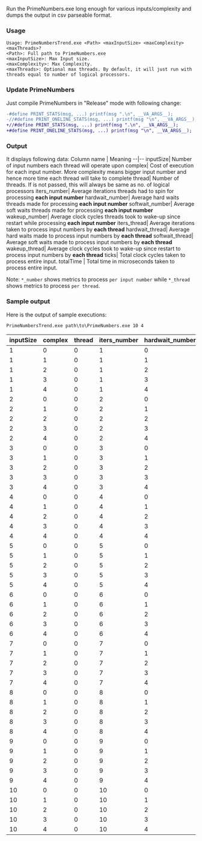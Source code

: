 Run the PrimeNumbers.exe long enough for various inputs/complexity and dumps the output in csv parseable format.

### Usage

```
Usage: PrimeNumbersTrend.exe <Path> <maxInputSize> <maxComplexity> <maxThreads>?
<Path>: Full path to PrimeNumbers.exe
<maxInputSize>: Max Input size.
<maxComplexity>: Max Complexity.
<maxThreads>: Optional max threads. By default, it will just run with threads equal to number of logical processors.
```

### Update PrimeNumbers
Just compile PrimeNumbers in "Release" mode with following change:

```diff
-#define PRINT_STATS(msg, ...) printf(msg ".\n", __VA_ARGS__);
-//#define PRINT_ONELINE_STATS(msg, ...) printf(msg "\n", __VA_ARGS__);
+//#define PRINT_STATS(msg, ...) printf(msg ".\n", __VA_ARGS__);
+#define PRINT_ONELINE_STATS(msg, ...) printf(msg "\n", __VA_ARGS__);
```

### Output

It displays following data:
Column name | Meaning
--|--
inputSize| Number of input numbers each thread will operate upon
complex| Cost of execution for each input number. More complexity means bigger input number and hence more time each thread will take to complete
thread| Number of threads. If <maxThreads> is not passed, this will always be same as no. of logical processors
iters_number| Average iterations threads had to spin for processing **each input number**
hardwait_number| Average hard waits threads made for processing **each input number**
softwait_number| Average soft waits threads made for processing **each input number**
wakeup_number| Average clock cycles threads took to wake-up since restart while processing **each input number**
iters_thread| Average iterations taken to process input numbers by **each thread**
hardwait_thread| Average hard waits made to process input numbers by **each thread**
softwait_thread| Average soft waits made to process input numbers by **each thread**
wakeup_thread| Average clock cycles took to wake-up since restart to process input numbers by **each thread**
ticks| Total clock cycles taken to process entire input.
totalTime | Total time in microseconds taken to process entire input.

Note: `*_number` shows metrics to process `per input number` while `*_thread` shows metrics to process `per thread`.

### Sample output

Here is the output of sample executions:

`PrimeNumbersTrend.exe path\to\PrimeNumbers.exe 10 4`

inputSize|complex|thread|iters_number|hardwait_number|softwait_number|wakeup_number|iters_thread|hardwait_thread|softwait_thread|wakeup_thread|ticks|totalTime
--|--|--|--|--|--|--|--|--|--|--|--|--|
1|0|0|1|0|20|1901892.6|2.2|19|47315|95095|1|1.2
1|1|0|1|1|20|648925.6|1.2|20.8|13841|32446.6|1|1.8
1|2|0|1|2|20|225070.2|1|21|10347|11254|1|2
1|3|0|1|3|20|1021824.8|1.8|19.6|46455.6|51091.6|1|1.6
1|4|0|1|4|20|541229.2|1|21|9865|27062|1|2
2|0|0|2|0|20|2213484.4|3.8|17.8|9458270.8|221349|1|2
2|1|0|2|1|20|2031321.2|2.6|18.4|10678683.4|203132.4|1|2
2|2|0|2|2|20|2053332|3.8|16|12521553|205333.4|1|2
2|3|0|2|3|20|1234212.4|2.2|19.2|3419397.4|123421.6|1|2.4
2|4|0|2|4|20|277983.8|1|21|9978.4|27798.8|1|3
3|0|0|3|0|20|1079915.6|1.6|20|3243649.4|161987.6|1|3.4
3|1|0|3|1|20|78570.2|1|21|10383|11786|1|4
3|2|0|3|2|20|435101.6|1.6|20.4|1148238.8|65265.6|1|3.8
3|3|0|3|3|20|221521.4|1.2|20.6|32032.6|33228.6|1|3.6
3|4|0|3|4|20|258763.4|1.2|20.4|300385.8|38814.8|1|3.6
4|0|0|4|0|20|155956.6|1|21|9309.2|31192|1|5
4|1|0|4|1|20|1771571.6|3.4|17.6|9520564.4|354314.6|1.2|3.8
4|2|0|4|2|20|2202142.8|3.4|17.8|12189596.8|440429|1|4
4|3|0|4|3|20|2011147.2|4.2|16.6|14707487|402229.8|1.2|3.8
4|4|0|4|4|20|68786.6|1|21|9584.6|13757.4|1|5
5|0|0|5|0|20|255282.2|1.2|20.6|838821.2|63820.8|1|5.8
5|1|0|5|1|20|147673.8|1|20.8|11049.6|36918.8|1|5.8
5|2|0|5|2|20|128132.6|1.2|20.8|27441|32033.4|1|5.8
5|3|0|5|3|20|282373.8|1|20.8|609927.8|70593.8|1|5.8
5|4|0|5|4|20|239807.4|1.2|20.6|632718.4|59952.2|1|5.8
6|0|0|6|0|20|1003940.6|1.8|19.6|5120189.6|301182.6|1|6.4
6|1|0|6|1|20|114779.2|1|20.8|51809.8|34434.2|1|6.8
6|2|0|6|2|20|2059560.6|5.8|15.2|20568980.4|617868.4|1.8|5
6|3|0|6|3|20|1879702.6|3.4|17.8|11363675.8|563911|1.6|5.6
6|4|0|6|4|20|559313.6|1.8|19.8|3492807.2|167794.4|1|6.6
7|0|0|7|0|20|251819.6|1|20.6|1023158.2|88137.2|1|7.6
7|1|0|7|1|20|250279.2|1|20.6|331778|87598.2|1|7.6
7|2|0|7|2|20|37429.2|1|21|7919.2|13100.6|1|8
7|3|0|7|3|20|447785|1|20.4|1600564|156725|1|7.4
7|4|0|7|4|20|832524.6|2|19|3907514.6|291384|1.2|6.8
8|0|0|8|0|20|1943366.4|4.4|16.6|19388900.2|777347|2|7
8|1|0|8|1|20|2228988.4|4.2|16.8|17134633.4|891595.8|2|7
8|2|0|8|2|20|69093.8|1|21|9370|27637.6|1|9
8|3|0|8|3|20|233057.6|1|20.8|682248.2|93223.2|1|8.8
8|4|0|8|4|20|229072.6|1|20.6|690470.4|91629.4|1|8.6
9|0|0|9|0|20|85013.4|1|21|221692.8|38256.2|1|10
9|1|0|9|1|20|151051.4|1|20.8|580700|67973.4|1|9.8
9|2|0|9|2|20|816586|1.6|19.8|5531957.6|367463.8|1.2|9.2
9|3|0|9|3|20|161609.4|1|20.8|330465|72724.4|1|9.8
9|4|0|9|4|20|1596462.4|2.6|18.8|10283338.4|718408.4|1.6|8.8
10|0|0|10|0|20|1661975.2|2.8|18.2|14073149.2|830987.8|1.8|9.2
10|1|0|10|1|20|483645.6|1.4|20|2331835.2|241823.2|1|10.4
10|2|0|10|2|20|62826.6|1|20.8|9169.2|31413.4|1|10.8
10|3|0|10|3|20|136959|1|20.8|302595.4|68479.8|1|10.8
10|4|0|10|4|20|47007.6|1|21|8424.2|23504|1|11
